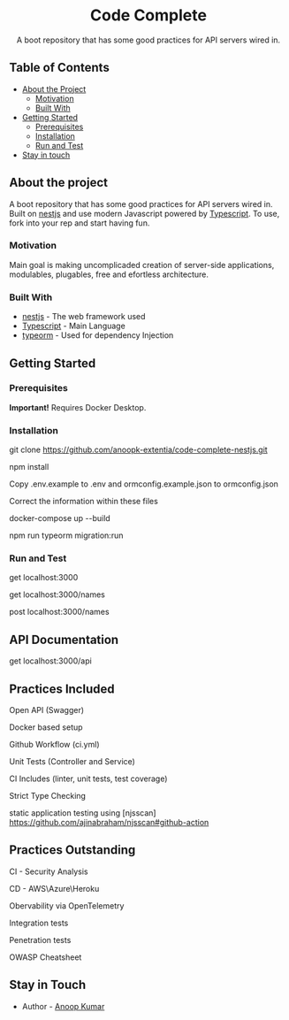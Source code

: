 
<p align="center">
  <h1 align="center">Code Complete</h1>

  <p align="center">
    A boot repository that has some good practices for API servers wired in.
    <br />
  </p>
</p>

<!-- TABLE OF CONTENTS -->
## Table of Contents

* [About the Project](#about-the-project)
  * [Motivation](#motivation)
  * [Built With](#built-with)
* [Getting Started](#getting-started)
  * [Prerequisites](#prerequisites)
  * [Installation](#installation)
  * [Run and Test](#run-and-test)
* [Stay in touch](#stay-in-touch)


## About the project
A boot repository that has some good practices for API servers wired in. Built on [nestjs](https://nestjs.org/) and use modern Javascript powered by 
[Typescript](https://www.typescriptlang.org/). 
To use, fork into your rep and start having fun.

### Motivation
Main goal is making uncomplicaded creation of server-side applications, modulables, plugables, free and efortless 
architecture.
   
### Built With

* [nestjs](https://nestjs.com/) - The web framework used
* [Typescript](https://www.typescriptlang.org/) - Main Language
* [typeorm](https://github.com/inversify/InversifyJS/) - Used for dependency Injection

## Getting Started

### Prerequisites

**Important!** Requires Docker Desktop.

### Installation
git clone https://github.com/anoopk-extentia/code-complete-nestjs.git

npm install

Copy .env.example to .env and ormconfig.example.json to ormconfig.json

Correct the information within these files

docker-compose up --build

npm run typeorm migration:run

### Run and Test
get localhost:3000

get localhost:3000/names

post localhost:3000/names

## API Documentation

get localhost:3000/api

## Practices Included

Open API (Swagger)

Docker based setup

Github Workflow (ci.yml) 

Unit Tests (Controller and Service)

CI Includes (linter, unit tests, test coverage)

Strict Type Checking

static application testing using [njsscan] https://github.com/ajinabraham/njsscan#github-action

## Practices Outstanding

CI - Security Analysis

CD - AWS\Azure\Heroku

Obervability via OpenTelemetry

Integration tests

Penetration tests

OWASP Cheatsheet

## Stay in Touch

* Author - [Anoop Kumar](anoop.kumar@extentia.com)

